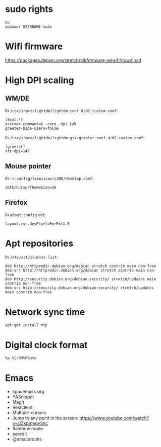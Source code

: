 # sudo rights #

    su
    adduser USERNAME sudo

# Wifi firmware #

https://packages.debian.org/stretch/all/firmware-iwlwifi/download

# High DPI scaling #

## WM/DE ##

In `/usr/share/lightdm/lightdm.conf.d/02_custom.conf`:

    [Seat:*]
    xserver-command=X -core -dpi 145
    greeter-hide-users=false

In `/usr/share/lightdm/lightdm-gtk-greeter.conf.d/02_custom.conf`:

    [greeter]
    xft-dpi=145

## Mouse pointer ##

In `~/.config/lxsession/LXDE/desktop.conf`:

    iGtk/CursorThemeSize=36

## Firefox ##

In `about:config` set:

    layout.css.devPixelsPerPx=1.5

# Apt repositories #

In `/etc/apt/sources.list`:

    deb http://httpredir.debian.org/debian stretch contrib main non-free
    deb-src http://httpredir.debian.org/debian stretch contrib main non-free
    deb http://security.debian.org/debian-security/ stretch/updates main contrib non-free
    deb-src http://security.debian.org/debian-security/ stretch/updates main contrib non-free

# Network sync time #

    apt-get install ntp

# Digital clock format #

    %a %l:%M%P%n%x

# Emacs #

- spacemacs.org
- YASnippet
- Magit
- Restclient
- Multiple-cursors
- Jump to any point in the screen: https://www.youtube.com/watch?v=UZkpmegySnc
- Rainbow mode
- paredit
- @emacsrocks
